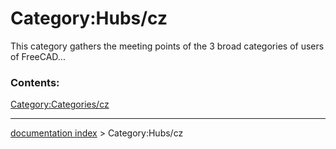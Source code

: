 # Category:Hubs/cz
This category gathers the meeting points of the 3 broad categories of users of FreeCAD\...

### Contents:

[Category:Categories/cz](Category:Categories/cz.md)

---
[documentation index](../README.md) > Category:Hubs/cz
